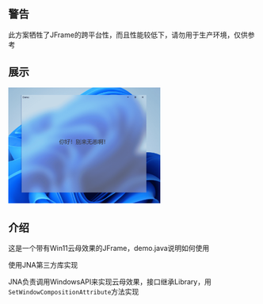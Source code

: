 ## 警告
此方案牺牲了JFrame的跨平台性，而且性能较低下，请勿用于生产环境，仅供参考

## 展示
<img src="./Pictures/demo.png" alt="image-20241217173028697" style="zoom: 30%;" />

## 介绍
这是一个带有Win11云母效果的JFrame，demo.java说明如何使用

使用JNA第三方库实现

JNA负责调用WindowsAPI来实现云母效果，接口继承Library，用`SetWindowCompositionAttribute`方法实现
